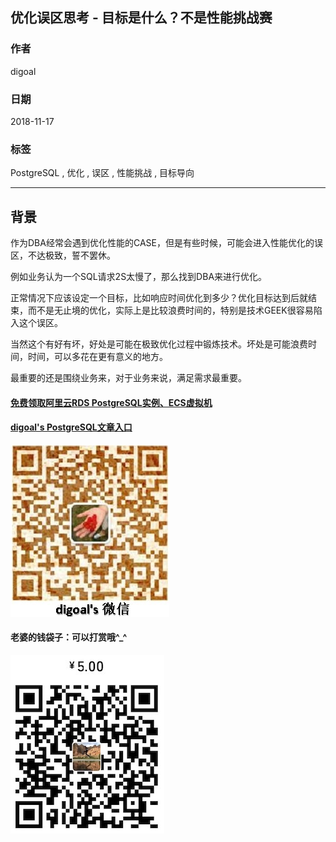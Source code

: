 ## 优化误区思考 - 目标是什么？不是性能挑战赛  
                                                                             
### 作者                                                                             
digoal                                                                             
                                                                             
### 日期                                                                             
2018-11-17                                                                         
                                                                             
### 标签                                                                             
PostgreSQL , 优化 , 误区 , 性能挑战 , 目标导向            
                                                                             
----                                                                             
                                                                             
## 背景   
  
作为DBA经常会遇到优化性能的CASE，但是有些时候，可能会进入性能优化的误区，不达极致，誓不罢休。  
  
例如业务认为一个SQL请求2S太慢了，那么找到DBA来进行优化。  
  
正常情况下应该设定一个目标，比如响应时间优化到多少？优化目标达到后就结束，而不是无止境的优化，实际上是比较浪费时间的，特别是技术GEEK很容易陷入这个误区。  
  
当然这个有好有坏，好处是可能在极致优化过程中锻炼技术。坏处是可能浪费时间，时间，可以多花在更有意义的地方。  
  
最重要的还是围绕业务来，对于业务来说，满足需求最重要。  
  
    
  
      
  
  
  
  
  
  
  
  
  
#### [免费领取阿里云RDS PostgreSQL实例、ECS虚拟机](https://free.aliyun.com/ "57258f76c37864c6e6d23383d05714ea")
  
  
#### [digoal's PostgreSQL文章入口](https://github.com/digoal/blog/blob/master/README.md "22709685feb7cab07d30f30387f0a9ae")
  
  
![digoal's weixin](../pic/digoal_weixin.jpg "f7ad92eeba24523fd47a6e1a0e691b59")
  
  
#### 老婆的钱袋子：可以打赏哦^_^  
![wife's weixin ds](../pic/wife_weixin_ds.jpg "acd5cce1a143ef1d6931b1956457bc9f")
  

